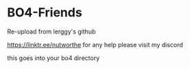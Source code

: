 # BO4-Friends


Re-upload from lerggy's github

https://linktr.ee/nutworthe for any help please visit my discord


this goes into your bo4 directory 
